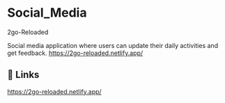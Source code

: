 # Social_Media


2go-Reloaded

Social media application where users can update their daily activities and get feedback.
https://2go-reloaded.netlify.app/


## 🔗 Links
https://2go-reloaded.netlify.app/



